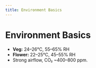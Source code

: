 ```yaml
---
title: Environment Basics
---
```

# Environment Basics
- **Veg:** 24–26°C, 55–65% RH  
- **Flower:** 22–25°C, 45–55% RH  
- Strong airflow, CO₂ ~400–800 ppm.
